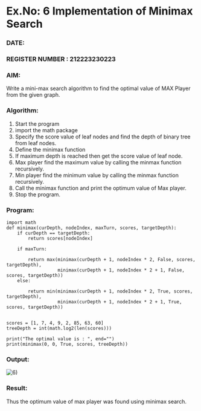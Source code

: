 # Ex.No: 6  Implementation of Minimax Search
### DATE:                                                                            
### REGISTER NUMBER : 212223230223
### AIM: 
Write a mini-max search algorithm to find the optimal value of MAX Player from the given graph.
### Algorithm:
1. Start the program
2. import the math package
3. Specify the score value of leaf nodes and find the depth of binary tree from leaf nodes.
4. Define the minimax function
5. If maximum depth is reached then get the score value of leaf node.
6. Max player find the maximum value by calling the minmax function recursively.
7. Min player find the minimum value by calling the minmax function recursively.
8. Call the minimax function  and print the optimum value of Max player.
9. Stop the program. 

### Program:

```
import math
def minimax(curDepth, nodeIndex, maxTurn, scores, targetDepth):
    if curDepth == targetDepth:
        return scores[nodeIndex]
    
    if maxTurn:
        
        return max(minimax(curDepth + 1, nodeIndex * 2, False, scores, targetDepth),
                   minimax(curDepth + 1, nodeIndex * 2 + 1, False, scores, targetDepth))
    else:
        
        return min(minimax(curDepth + 1, nodeIndex * 2, True, scores, targetDepth),
                   minimax(curDepth + 1, nodeIndex * 2 + 1, True, scores, targetDepth))


scores = [1, 7, 4, 9, 2, 85, 63, 60]
treeDepth = int(math.log2(len(scores)))  

print("The optimal value is : ", end="")
print(minimax(0, 0, True, scores, treeDepth))

```









### Output:

![6)](https://github.com/user-attachments/assets/52ced378-c0c1-45de-a723-c711ed08b9ce)


### Result:
Thus the optimum value of max player was found using minimax search.
